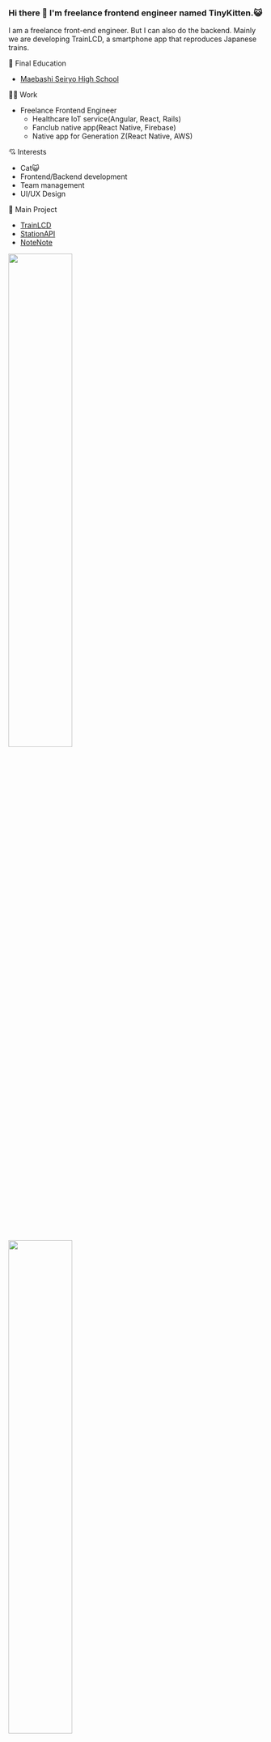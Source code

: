 ### Hi there 👋 I'm freelance frontend engineer named TinyKitten.😺

I am a freelance front-end engineer. But I can also do the backend. Mainly we are developing TrainLCD, a smartphone app that reproduces Japanese trains.

🏫 Final Education

- [Maebashi Seiryo High School](http://www.seiryo-hs.gsn.ed.jp/)

🧑‍💻 Work

- Freelance Frontend Engineer
  - Healthcare IoT service(Angular, React, Rails)
  - Fanclub native app(React Native, Firebase)
  - Native app for Generation Z(React Native, AWS)

💘 Interests

- Cat😺
- Frontend/Backend development
- Team management
- UI/UX Design

📔 Main Project

- [TrainLCD](https://github.com/TinyKitten/TrainLCD)
- [StationAPI](https://github.com/TinyKitten/StationAPI)
- [NoteNote](https://github.com/TeamKitten/NoteNote)


<img width="50%" src="https://github-readme-stats.vercel.app/api?username=TinyKitten&count_private=true&show_icons=true">
<img width="50%;" src="https://github-readme-stats.vercel.app/api/top-langs/?username=TinyKitten&layout=compact&hide=TSQL">
